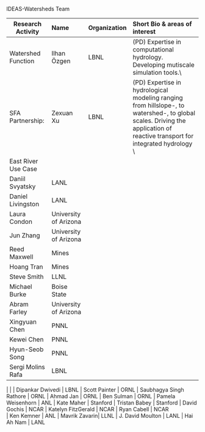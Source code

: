 IDEAS-Watersheds Team

|Research Activity | Name         |Organization        |Short Bio & areas of interest | 
|------------------|:-------------|:-------------------|:-----------------------------|
| Watershed Function | Ilhan Özgen	| LBNL | (PD) Expertise in computational hydrology. Developing mutiscale simulation tools.\
| SFA Partnership:   | Zexuan Xu	| LBNL | (PD) Expertise in hydrological modeling ranging from hillslope-, to watershed-, to global scales. Driving the application of reactive transport for integrated hydrology \
| East River Use Case | 
| Daniil Svyatsky	| LANL
| Daniel Livingston	| LANL
| Laura Condon	| University of Arizona
| Jun Zhang	| University of Arizona
| Reed Maxwell	| Mines
| Hoang Tran	| Mines
| Steve Smith	| LLNL
| Michael Burke	| Boise State 
| Abram Farley | University of Arizona
| Xingyuan Chen	| PNNL
| Kewei Chen	| PNNL
| Hyun-Seob Song 	| PNNL
| Sergi Molins Rafa	| LBNL
| 
| 
| Dipankar Dwivedi	| LBNL
| Scott Painter	| ORNL
| Saubhagya Singh Rathore | ORNL
| Ahmad Jan	| ORNL
| Ben Sulman	| ORNL
| Pamela Weisenhorn	| ANL
| Kate Maher	| Stanford
| Tristan Babey	| Stanford
| David Gochis	| NCAR
| Katelyn FitzGerald	| NCAR
| Ryan Cabell	| NCAR	
| Ken Kemner	| ANL
| Mavrik Zavarin| LLNL
| J. David Moulton	| LANL
| Hai Ah Nam	| LANL
	

